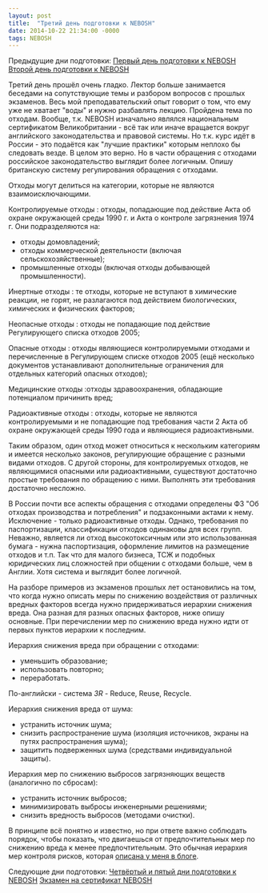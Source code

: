 ```yaml
---
layout: post
title:  "Третий день подготовки к NEBOSH"
date: 2014-10-22 21:34:00 -0000
tags: NEBOSH
---
```


Предыдущие дни подготовки:
[Первый день подготовки к NEBOSH](/blog/2014/nebosh-day1)
[Второй день подготовки к NEBOSH](/blog/2014/nebosh-day2)

Третий день прошёл очень гладко. Лектор больше занимается беседами на сопутствующие темы и разбором вопросов с прошлых экзаменов. Весь мой преподавательский опыт говорит о том, что ему уже не хватает "воды" и нужно разбавлять лекцию. Пройдена тема по отходам. Вообще, т.к. NEBOSH изначально являлся национальным сертификатом Великобритании - всё так или иначе вращается вокруг английского законодательства и правовой системы. Но т.к. курс идёт в России - это подаётся как "лучшие практики" которым неплохо бы следовать везде. В целом это верно. Но в части обращения с отходами российское законодательство выглядит более логичным. Опишу британскую систему регулирования обращения с отходами.

Отходы могут делиться на категории, которые не являются взаимоисключающими.

Контролируемые отходы
: отходы, попадающие под действие Акта об охране окружающей среды 1990 г. и Акта о контроле загрязнения 1974 г. Они подразделяются на:

- отходы домовладений;
- отходы коммерческой деятельности (включая сельскохозяйственные);
- промышленные отходы (включая отходы добывающей промышленности).

Инертные отходы
: те отходы, которые не вступают в химические реакции, не горят, не разлагаются под действием биологических, химических и физических факторов;

Неопасные отходы
: отходы не попадающие под действие Регулирующего списка отходов 2005;

Опасные отходы
: отходы являющиеся контролируемыми отходами и перечисленные в Регулирующем списке отходов 2005 (ещё несколько документов устанавливают дополнительные ограничения для отдельных категорий опасных отходов);

Медицинские отходы
:отходы здравоохранения, обладающие потенциалом причинить вред;

Радиоактивные отходы 
: отходы, которые не являются контролируемыми и не попадающие под требования части 2 Акта об охране окружающей среды 1990 года и являющиеся радиоактивными.

Таким образом, один отход может относиться к нескольким категориям и имеется несколько законов, регулирующие обращение с разными видами отходов. С другой стороны, для контролируемых отходов, не являющимися опасными или радиоактивными, существуют достаточно простые требования по обращению с ними. Выполнять эти требования достаточно несложно.

В России почти все аспекты обращения с отходами определены ФЗ "Об отходах производства и потребления" и подзаконными актами к нему. Исключение - только радиоактивные отходы. Однако, требования по паспортизации, классификации отходов одинаковы для всех групп. Неважно, является ли отход высокотоксичным или это использованная бумага - нужна паспортизация, оформление лимитов на размещение отходов и т.п. Так что для малого бизнеса, ТСЖ и подобных юридических лиц сложностей при общении с отходами больше, чем в Англии. Хотя система и выглядит более логичной.

На разборе примеров из экзаменов прошлых лет остановились на том, что когда нужно описать меры по снижению воздействия от различных вредных факторов всегда нужно придерживаться иерархии снижения вреда. Она разная для разных опасных факторов, ниже опишу основные. При перечислении мер по снижению вреда нужно идти от первых пунктов иерархии к последним.

Иерархия снижения вреда при обращении с отходами:

- уменьшить образование;
- использовать повторно;
- переработать.

По-английски - система *3R* - Reduce, Reuse, Recycle.

Иерархия снижения вреда от шума:

- устранить источник шума;
- снизить распространение шума (изоляция источников, экраны на путях распространения шума);
- защитить подверженных шума (средствами индивидуальной защиты).

Иерархия мер по снижению выбросов загрязняющих веществ (аналогично по сбросам):

- устранить источник выбросов;
- минимизировать выбросы инженерными решениями;
- снизить вредность выбросов (методами очистки).

В принципе всё понятно и известно, но при ответе важно соблюдать порядок, чтобы показать, что двигаешься от предпочтительных мер по снижению вреда к менее предпочтительным. Это обычная иерархия мер контроля рисков, которая [описана у меня в блоге](/blog/2014/hierarchy-of-control).

Следующие дни подготовки:
[Четвёртый и пятый дни подготовки к NEBOSH](/blog/2014/nebosh-day45)
[Экзамен на сертификат NEBOSH](/blog/2014/nebosh-exam)